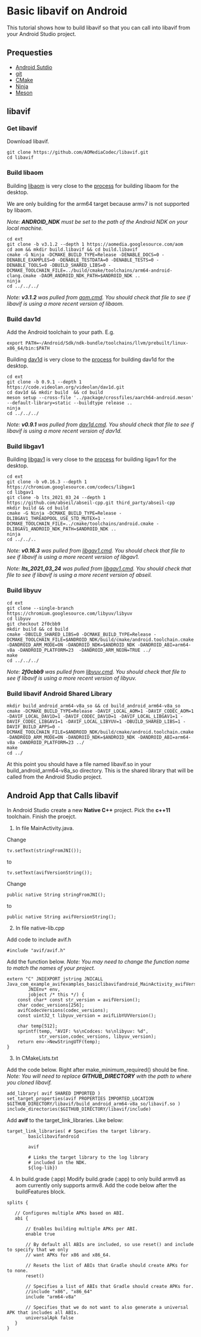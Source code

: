 # Basic libavif on Android
This tutorial shows how to build libavif so that you can call into libavif
from your Android Studio project.

## Prequesties

- [Android Sutdio](https://developer.android.com/studio)
- [git](https://git-scm.com/)
- [CMake](https://cmake.org/)
- [Ninja](https://ninja-build.org/)
- [Meson](https://mesonbuild.com/)

## libavif

### Get libavif
Download libavif.
```
git clone https://github.com/AOMediaCodec/libavif.git
cd libavif
```

### Build libaom
Building [libaom](https://aomedia.googlesource.com/aom/) is very close to the
[process](https://github.com/AOMediaCodec/libavif/blob/master/ext/aom.cmd) for building libaom for the desktop.

We are only building for the arm64 target because armv7 is not supported by
libaom.

*Note: **ANDROID_NDK** must be set to the path of the Android NDK on your local
machine.*

```
cd ext
git clone -b v3.1.2 --depth 1 https://aomedia.googlesource.com/aom
cd aom && mkdir build.libavif && cd build.libavif
cmake -G Ninja -DCMAKE_BUILD_TYPE=Release -DENABLE_DOCS=0 -DENABLE_EXAMPLES=0 -DENABLE_TESTDATA=0 -DENABLE_TESTS=0 -DENABLE_TOOLS=0 -DBUILD_SHARED_LIBS=0 -DCMAKE_TOOLCHAIN_FILE=../build/cmake/toolchains/arm64-android-clang.cmake -DAOM_ANDROID_NDK_PATH=$ANDROID_NDK ..
ninja
cd ../../../
```

*Note: **v3.1.2** was pulled from
[aom.cmd](https://github.com/AOMediaCodec/libavif/blob/master/ext/aom.cmd). You
should check that file to see if libavif is using a more recent version of
libaom.*

### Build dav1d

Add the Android toolchain to your path. E.g.
```
export PATH=~/Android/Sdk/ndk-bundle/toolchains/llvm/prebuilt/linux-x86_64/bin:$PATH
```

Building [dav1d](https://code.videolan.org/videolan/dav1d) is very close to the
[process](https://github.com/AOMediaCodec/libavif/blob/master/ext/dav1d.cmd) for
building dav1d for the desktop.

```
cd ext
git clone -b 0.9.1 --depth 1 https://code.videolan.org/videolan/dav1d.git
cd dav1d && mkdir build  && cd build
meson setup --cross-file '../package/crossfiles/aarch64-android.meson' --default-library=static --buildtype release ..
ninja
cd ../../../
```

*Note: **v0.9.1** was pulled from
[dav1d.cmd](https://github.com/AOMediaCodec/libavif/blob/master/ext/dav1d.cmd). You
should check that file to see if libavif is using a more recent version of
dav1d.*

### Build libgav1

Building [libgav1](https://chromium.googlesource.com/codecs/libgav1/) is very close to the
[process](https://github.com/AOMediaCodec/libavif/blob/master/ext/libgav1.cmd) for
building ligav1 for the desktop.

```
cd ext
git clone -b v0.16.3 --depth 1 https://chromium.googlesource.com/codecs/libgav1
cd libgav1
git clone -b lts_2021_03_24 --depth 1 https://github.com/abseil/abseil-cpp.git third_party/abseil-cpp
mkdir build && cd build
cmake -G Ninja -DCMAKE_BUILD_TYPE=Release -DLIBGAV1_THREADPOOL_USE_STD_MUTEX=1 -DCMAKE_TOOLCHAIN_FILE=../cmake/toolchains/android.cmake -DLIBGAV1_ANDROID_NDK_PATH=$ANDROID_NDK ..
ninja
cd ../../..
```
*Note: **v0.16.3** was pulled from
[libgav1.cmd](https://github.com/AOMediaCodec/libavif/blob/master/ext/libgav1.cmd). You
should check that file to see if libavif is using a more recent version of
libgav1.*

*Note: **lts_2021_03_24** was pulled from
[libgav1.cmd](https://github.com/AOMediaCodec/libavif/blob/master/ext/libgav1.cmd). You
should check that file to see if libavif is using a more recent version of
abseil.*

### Build libyuv

```
cd ext
git clone --single-branch https://chromium.googlesource.com/libyuv/libyuv
cd libyuv
git checkout 2f0cbb9
mkdir build && cd build
cmake -DBUILD_SHARED_LIBS=0 -DCMAKE_BUILD_TYPE=Release -DCMAKE_TOOLCHAIN_FILE=$ANDROID_NDK/build/cmake/android.toolchain.cmake -DANDROID_ARM_MODE=ON -DANDROID_NDK=$ANDROID_NDK -DANDROID_ABI=arm64-v8a -DANDROID_PLATFORM=23  -DANDROID_ARM_NEON=TRUE ../
make
cd ../../../
```

*Note: **2f0cbb9** was pulled from
[libyuv.cmd](https://github.com/AOMediaCodec/libavif/blob/master/ext/libyuv.cmd). You
should check that file to see if libavif is using a more recent version of
libyuv.*

### Build libavif Android Shared Library

```
mkdir build_android_arm64-v8a_so && cd build_android_arm64-v8a_so
cmake -DCMAKE_BUILD_TYPE=Release -DAVIF_LOCAL_AOM=1 -DAVIF_CODEC_AOM=1 -DAVIF_LOCAL_DAV1D=1 -DAVIF_CODEC_DAV1D=1 -DAVIF_LOCAL_LIBGAV1=1 -DAVIF_CODEC_LIBGAV1=1 -DAVIF_LOCAL_LIBYUV=1 -DBUILD_SHARED_LIBS=1 -DAVIF_BUILD_APPS=0 -DCMAKE_TOOLCHAIN_FILE=$ANDROID_NDK/build/cmake/android.toolchain.cmake -DANDROID_ARM_MODE=ON -DANDROID_NDK=$ANDROID_NDK -DANDROID_ABI=arm64-v8a -DANDROID_PLATFORM=23 ../
make
cd ../
```

At this point you should have a file named libavif.so in your
build_android_arm64-v8a_so directory. This is the shared library that will be
called from the Android Studio project.

## Android App that Calls libavif

In Android Studio create a new **Native C++** project. Pick the **c++11**
toolchain. Finish the proejct.


1. In file MainActivity.java.

Change
```
tv.setText(stringFromJNI());
```
to
```
tv.setText(avifVersionString());
```

Change
```
public native String stringFromJNI();
```
to
```
public native String avifVersionString();
```


2. In file native-lib.cpp

Add code to include avif.h
```
#include "avif/avif.h"
```

Add the function below.
*Note: You may need to change the function name to match the names of your
project.*

```
extern "C" JNIEXPORT jstring JNICALL
Java_com_example_avifexamples_basiclibavifandroid_MainActivity_avifVersionString(
        JNIEnv* env,
        jobject /* this */) {
    const char* const str_version = avifVersion();
    char codec_versions[256];
    avifCodecVersions(codec_versions);
    const uint32_t libyuv_version = avifLibYUVVersion();

    char temp[512];
    sprintf(temp, "AVIF: %s\nCodces: %s\nlibyuv: %d",
            str_version,codec_versions, libyuv_version);
    return env->NewStringUTF(temp);
}
```

3. In CMakeLists.txt

Add the code below. Right after make_minimum_required() should be fine.
*Note: You will need to replace **GITHUB_DIRECTORY** with the path to where you
cloned libavif.*

```
add_library( avif SHARED IMPORTED )
set_target_properties(avif PROPERTIES IMPORTED_LOCATION $GITHUB_DIRECTORY/libavif/build_android_arm64-v8a_so/libavif.so )
include_directories($GITHUB_DIRECTORY/libavif/include)
```

Add **avif** to the target_link_libraries. Like below:
```
target_link_libraries( # Specifies the target library.
        basiclibavifandroid

        avif

        # Links the target library to the log library
        # included in the NDK.
        ${log-lib})
```

4. In build.grade (:app)
Modify build.grade (:app) to only build armv8 as aom currently only supports armv8. Add the code below after the buildFeatures block.
```
splits {

   // Configures multiple APKs based on ABI.
   abi {

       // Enables building multiple APKs per ABI.
       enable true

       // By default all ABIs are included, so use reset() and include to specify that we only
       // want APKs for x86 and x86_64.

       // Resets the list of ABIs that Gradle should create APKs for to none.
       reset()

       // Specifies a list of ABIs that Gradle should create APKs for.
       //include "x86", "x86_64"
       include "arm64-v8a"

       // Specifies that we do not want to also generate a universal APK that includes all ABIs.
       universalApk false
   }
}
```

